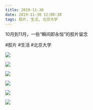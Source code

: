 ```yaml
---
title: 2019-11-30
date: 2019-11-30 12:08:38
tags: 胶片, 生活, 北京大学
---
```


<p>10月到11月，一些“瞬间即永恒”的胶片留念</p>

#胶片 #生活 #北京大学

![](/assets/images/2019/11/39907b5681b8523e3341ca81b78e09d6.jpg)

![](/assets/images/2019/11/07c7212d37a40a041500e56a1979bf10.jpg)

![](/assets/images/2019/11/ee5ed675d66def31852936a24af60b57.jpg)

![](/assets/images/2019/11/27dc7cac8664f67c10982aadcea9b0de.jpg)

![](/assets/images/2019/11/2e3d2216af96af0652f69ccfe63f0cfe.jpg)

![](/assets/images/2019/11/8c23f948d1bf0bdf7110922d6ed3962a.jpg)
